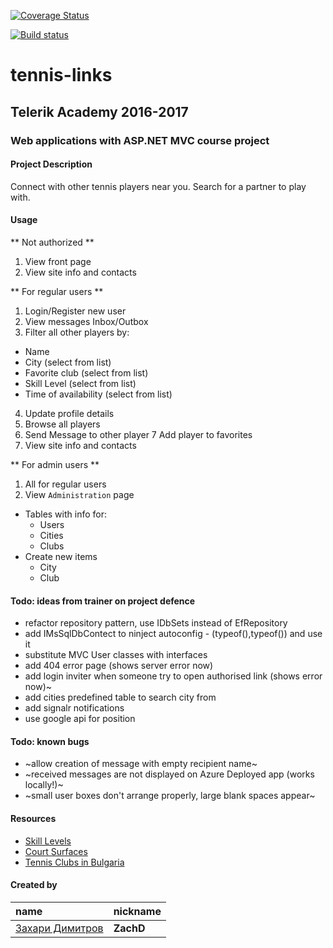 [![Coverage Status](https://coveralls.io/repos/github/zachdimitrov/tennis-links/badge.svg?branch=master)](https://coveralls.io/github/zachdimitrov/tennis-links?branch=master)

[![Build status](https://ci.appveyor.com/api/projects/status/igtexou4ht7mmncc?svg=true)](https://ci.appveyor.com/project/zachdimitrov/tennis-links)

# tennis-links

## Telerik Academy 2016-2017
### Web applications with ASP.NET MVC course project

#### Project Description
Connect with other tennis players near you. Search for a partner to play with.
#### Usage
** Not authorized **
1. View front page
2. View site info and contacts

** For regular users **
1. Login/Register new user
2. View messages Inbox/Outbox
3. Filter all other players by:
  - Name
  - City (select from list)
  - Favorite club (select from list)
  - Skill Level (select from list)
  - Time of availability (select from list)
4. Update profile details
5. Browse all players
6. Send Message to other player
7 Add player to favorites
8. View site info and contacts

** For admin users **
1. All for regular users
2. View `Administration` page
- Tables with info for:
  - Users
  - Cities
  - Clubs
- Create new items
  - City
  - Club

#### Todo: ideas from trainer on project defence
- refactor repository pattern, use IDbSets instead of EfRepository
- add IMsSqlDbContect to ninject autoconfig - (typeof(),typeof()) and use it
- substitute MVC User classes with interfaces
- add 404 error page (shows server error now)
- add login inviter when someone try to open authorised link (shows error now)~
- add cities predefined table to search city from
- add signalr notifications
- use google api for position

#### Todo: known bugs
- ~allow creation of message with empty recipient name~
- ~received messages are not displayed on Azure Deployed app (works locally!)~
- ~small user boxes don't arrange properly, large blank spaces appear~

#### Resources
- [Skill Levels](https://www.tenniscanada.com/wp-content/uploads/2015/12/Self-Rating-Guide-English.pdf)
- [Court Surfaces](http://www.itftennis.com/technical/courts/classified-surfaces/about-court-pace-classification.aspx)
- [Tennis Clubs in Bulgaria](http://bgtennis.bg/images/Kategorii_klubove_2017.pdf)

#### Created by
name | nickname
:--- | :---
[Захари Димитров](https://telerikacademy.com/Users/ZachD) | **ZachD**  
